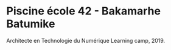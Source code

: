 # Piscine école 42 - Bakamarhe Batumike
Architecte en Technologie du Numérique
Learning camp, 2019.
